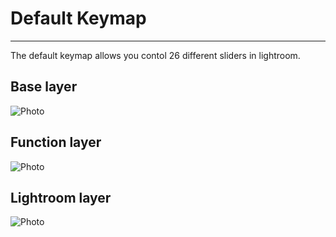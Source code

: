 # Default Keymap
---
The default keymap allows you contol 26 different sliders in lightroom.
## Base layer

![Photo](https://i.imgur.com/cxCZICB.png)

## Function layer

![Photo](https://i.imgur.com/68KGHlW.png)

## Lightroom layer

![Photo](https://i.imgur.com/Kzzc2MX.png)